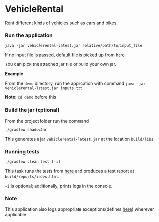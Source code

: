 # VehicleRental
Rent different kinds of vehicles such as cars and bikes.

### Run the application

`java -jar vehiclerental-latest.jar relative/path/to/input_file`

If no input file is passed, default file is picked up from [here](src/main/resources/inputs.txt) 

You can pick the attached jar file or build your own jar.

**Example**

From the `demo` directory, run the application with command
`java -jar vehiclerental-latest.jar inputs.txt`

**Note**: `cd demo` before this

### Build the jar (optional)
From the project folder run the command

`./gradlew shadowJar`

This generates a jar `vehiclerental-latest.jar` at the location `build/libs`

### Running tests

`./gradlew clean test [-i]` 

This task runs the tests from [here](src/test/java/com/app/vehiclerental) and produces a test report at `build/reports/index.html`.

`-i` is optional; additionally, prints logs in the console.

### Note
This application also logs appropriate exceptions(defines [here](src/main/java/com/app/vehiclerental/exceptions)) wherever applicable.


